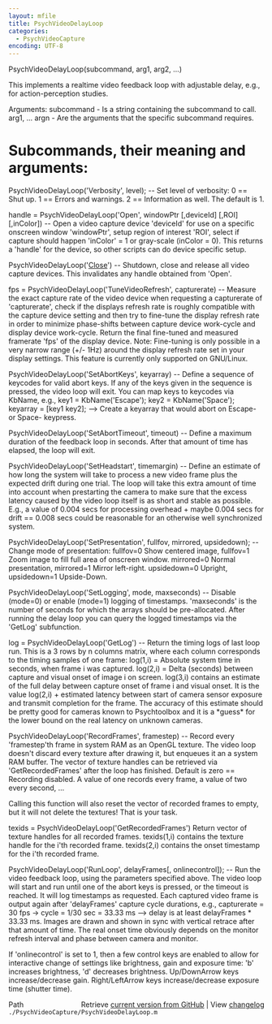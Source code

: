 ```yaml
---
layout: mfile
title: PsychVideoDelayLoop
categories:
  - PsychVideoCapture
encoding: UTF-8
---
```


PsychVideoDelayLoop\(subcommand, arg1, arg2, ...\)

This implements a realtime video feedback loop with adjustable
delay, e.g., for action-perception studies.

Arguments:
subcommand - Is a string containing the subcommand to call.
arg1, ... argn - Are the arguments that the specific subcommand
requires.

# Subcommands, their meaning and arguments:

PsychVideoDelayLoop\('Verbosity', level\);
-- Set level of verbosity: 0 == Shut up. 1 == Errors and warnings.
2 == Information as well. The default is 1.

handle = PsychVideoDelayLoop\('Open', windowPtr \[,deviceId\] \[,ROI\] \[,inColor\]\)
-- Open a video capture device 'deviceId' for use on a specific onscreen
window 'windowPtr', setup region of interest 'ROI', select if capture
should happen 'inColor' = 1 or gray-scale \(inColor = 0\).
This returns a 'handle' for the device, so other scripts can do
device specific setup.

PsychVideoDelayLoop\('[Close](/docs/Close)'\)
-- Shutdown, close and release all video capture devices. This
invalidates any handle obtained from 'Open'.

fps = PsychVideoDelayLoop\('TuneVideoRefresh', capturerate\)
-- Measure the exact capture rate of the video device when
requesting a capturerate of 'capturerate', check if the displays
refresh rate is roughly compatible with the capture device setting
and then try to fine-tune the display refresh rate in order to
minimize phase-shifts between capture device work-cycle and display
device work-cycle. Return the final fine-tuned and measured framerate
'fps' of the display device.
Note: Fine-tuning is only possible in a very narrow range \(+/- 1Hz\)
around the display refresh rate set in your display settings. This
feature is currently only supported on GNU/Linux.

PsychVideoDelayLoop\('SetAbortKeys', keyarray\)
-- Define a sequence of keycodes for valid abort
keys. If any of the keys given in the sequence is pressed, the
video loop will exit. You can map keys to keycodes via KbName, e.g.,
key1 = KbName\('Escape'\); key2 = KbName\('Space'\); keyarray = \[key1 key2\];
--\> Create a keyarray that would abort on Escape- or Space- keypress.

PsychVideoDelayLoop\('SetAbortTimeout', timeout\)
-- Define a maximum duration of the feedback loop in seconds. After
that amount of time has elapsed, the loop will exit.

PsychVideoDelayLoop\('SetHeadstart', timemargin\)
-- Define an estimate of how long the system will take to process a
new video frame plus the expected drift during one trial. The loop
will take this extra amount of time into account when prestarting the
camera to make sure that the excess latency caused by the video loop itself
is as short and stable as possible. E.g., a value of 0.004 secs for
processing overhead + maybe 0.004 secs for drift == 0.008 secs could
be reasonable for an otherwise well synchronized system.

PsychVideoDelayLoop\('SetPresentation', fullfov, mirrored, upsidedown\);
-- Change mode of presentation: fullfov=0 Show centered image, fullfov=1
Zoom image to fill full area of onscreen window. mirrored=0 Normal
presentation, mirrored=1 Mirror left-right. upsidedown=0 Upright,
upsidedown=1 Upside-Down.

PsychVideoDelayLoop\('SetLogging', mode, maxseconds\)
-- Disable \(mode=0\) or enable \(mode=1\) logging of timestamps.
'maxseconds' is the number of seconds for which the arrays should
be pre-allocated. After running the delay loop you can query the
logged timestamps via the 'GetLog' subfunction.

log = PsychVideoDelayLoop\('GetLog'\)
-- Return the timing logs of last loop run. This is a 3 rows by
n columns matrix, where each column corresponds to the timing
samples of one frame: log\(1,i\) = Absolute system time in seconds,
when frame i was captured. log\(2,i\) = Delta \(seconds\) between
capture and visual onset of image i on screen. log\(3,i\) contains
an estimate of the full delay between capture onset of frame i and
visual onset. It is the value log\(2,i\) + estimated latency between
start of camera sensor exposure and transmit completion for the frame.
The accuracy of this estimate should be pretty good for cameras known
to Psychtoolbox and it is a \*guess\* for the lower bound on the real
latency on unknown cameras.

PsychVideoDelayLoop\('RecordFrames', framestep\)
-- Record every 'framestep'th frame in system RAM as an OpenGL
texture. The video loop doesn't discard every texture after drawing
it, but enqueues it an a system RAM buffer. The vector of texture
handles can be retrieved via 'GetRecordedFrames' after the loop
has finished. Default is zero == Recording disabled. A value of
one records every frame, a value of two every second, ...

Calling this function will also reset the vector of recorded frames
to empty, but it will not delete the textures\! That is your task.

texids = PsychVideoDelayLoop\('GetRecordedFrames'\)
Return vector of texture handles for all recorded frames.
texids\(1,i\) contains the texture handle for the i'th recorded frame.
texids\(2,i\) contains the onset timestamp for the i'th recorded frame.

PsychVideoDelayLoop\('RunLoop', delayFrames\[, onlinecontrol\]\);
-- Run the video feedback loop, using the parameters specified above.
The video loop will start and run until one of the abort keys is pressed,
or the timeout is reached. It will log timestamps as requested. Each
captured video frame is output again after 'delayFrames' capture cycle
durations, e.g., capturerate = 30 fps -\> cycle = 1/30 sec = 33.33 ms --\>
delay is at least delayFrames \* 33.33 ms. Images are drawn and shown
in sync with vertical retrace after that amount of time. The real onset
time obviously depends on the monitor refresh interval and phase between
camera and monitor.

If 'onlinecontrol' is set to 1, then a few control keys are enabled to
allow for interactive change of settings like brightness, gain and
exposure time: 'b' increases brightness, 'd' decreases brightness.
Up/DownArrow keys increase/decrease gain. Right/LeftArrow keys
increase/decrease exposure time \(shutter time\).



<div class="code_header" style="text-align:right;">
  <span style="float:left;">Path&nbsp;&nbsp;</span> <span class="counter">Retrieve <a href=
  "https://raw.github.com/Psychtoolbox-3/Psychtoolbox-3/beta/./PsychVideoCapture/PsychVideoDelayLoop.m">current version from GitHub</a> | View <a href=
  "https://github.com/Psychtoolbox-3/Psychtoolbox-3/commits/beta/./PsychVideoCapture/PsychVideoDelayLoop.m">changelog</a></span>
</div>
<div class="code">
  <code>./PsychVideoCapture/PsychVideoDelayLoop.m</code>
</div>
